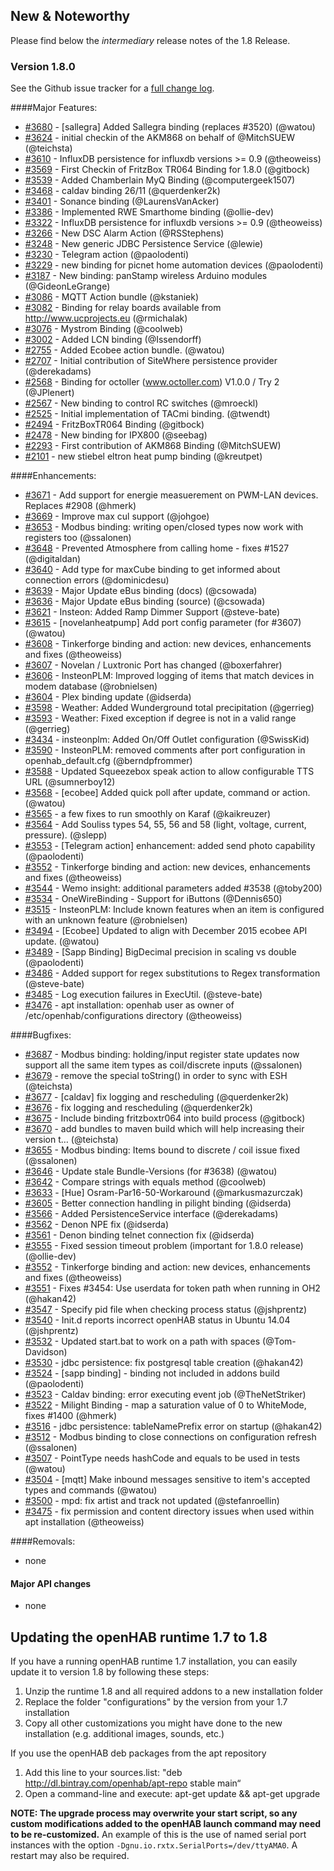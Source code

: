 ## New & Noteworthy

Please find below the _intermediary_ release notes of the 1.8 Release.

### Version 1.8.0

See the Github issue tracker for a [full change log](https://github.com/openhab/openhab/issues?q=milestone%3A1.8.0).

####Major Features:
* [#3680](https://github.com/openhab/openhab/pull/3680) - [sallegra] Added Sallegra binding (replaces #3520) (@watou)
* [#3624](https://github.com/openhab/openhab/pull/3624) - initial checkin of the AKM868 on behalf of @MitchSUEW (@teichsta)
* [#3610](https://github.com/openhab/openhab/pull/3610) - InfluxDB persistence for influxdb versions >= 0.9  (@theoweiss)
* [#3569](https://github.com/openhab/openhab/pull/3569) - First Checkin of FritzBox TR064 Binding for 1.8.0 (@gitbock)
* [#3539](https://github.com/openhab/openhab/pull/3539) - Added Chamberlain MyQ Binding (@computergeek1507)
* [#3468](https://github.com/openhab/openhab/pull/3468) - caldav binding 26/11 (@querdenker2k)
* [#3401](https://github.com/openhab/openhab/pull/3401) - Sonance binding (@LaurensVanAcker)
* [#3386](https://github.com/openhab/openhab/pull/3386) - Implemented RWE Smarthome binding (@ollie-dev)
* [#3322](https://github.com/openhab/openhab/pull/3322) - InfluxDB persistence for influxdb versions >= 0.9 (@theoweiss)
* [#3266](https://github.com/openhab/openhab/pull/3266) - New DSC Alarm Action (@RSStephens)
* [#3248](https://github.com/openhab/openhab/pull/3248) - New generic JDBC Persistence Service (@lewie)
* [#3230](https://github.com/openhab/openhab/pull/3230) - Telegram action (@paolodenti)
* [#3229](https://github.com/openhab/openhab/pull/3229) - new binding for picnet home automation devices (@paolodenti)
* [#3187](https://github.com/openhab/openhab/pull/3187) - New binding: panStamp wireless Arduino modules (@GideonLeGrange)
* [#3086](https://github.com/openhab/openhab/pull/3086) - MQTT Action bundle (@kstaniek)
* [#3082](https://github.com/openhab/openhab/pull/3082) - Binding for relay boards available from http://www.ucprojects.eu (@rmichalak)
* [#3076](https://github.com/openhab/openhab/pull/3076) - Mystrom Binding (@coolweb)
* [#3002](https://github.com/openhab/openhab/pull/3002) - Added LCN binding (@Issendorff)
* [#2755](https://github.com/openhab/openhab/pull/2755) - Added Ecobee action bundle. (@watou)
* [#2707](https://github.com/openhab/openhab/pull/2707) - Initial contribution of SiteWhere persistence provider (@derekadams)
* [#2568](https://github.com/openhab/openhab/pull/2568) - Binding for octoller (www.octoller.com) V1.0.0 / Try 2 (@JPlenert)
* [#2567](https://github.com/openhab/openhab/pull/2567) - New binding to control RC switches (@mroeckl)
* [#2525](https://github.com/openhab/openhab/pull/2525) - Initial implementation of TACmi binding. (@twendt)
* [#2494](https://github.com/openhab/openhab/pull/2494) - FritzBoxTR064 Binding (@gitbock)
* [#2478](https://github.com/openhab/openhab/pull/2478) - New binding for IPX800 (@seebag)
* [#2293](https://github.com/openhab/openhab/pull/2293) - First contribution of AKM868 Binding (@MitchSUEW)
* [#2101](https://github.com/openhab/openhab/pull/2101) - new stiebel eltron heat pump binding (@kreutpet)

####Enhancements:
* [#3671](https://github.com/openhab/openhab/pull/3671) - Add support for energie measuerement on PWM-LAN devices. Replaces #2908 (@hmerk)
* [#3669](https://github.com/openhab/openhab/pull/3669) - Improve max cul support (@johgoe)
* [#3653](https://github.com/openhab/openhab/pull/3653) - Modbus binding: writing open/closed types now work with registers too (@ssalonen)
* [#3648](https://github.com/openhab/openhab/pull/3648) - Prevented Atmosphere from calling home - fixes #1527 (@digitaldan)
* [#3640](https://github.com/openhab/openhab/pull/3640) - Add type for maxCube binding to get informed about connection errors (@dominicdesu)
* [#3639](https://github.com/openhab/openhab/pull/3639) - Major Update eBus binding (docs) (@csowada)
* [#3636](https://github.com/openhab/openhab/pull/3636) - Major Update eBus binding (source) (@csowada)
* [#3621](https://github.com/openhab/openhab/pull/3621) - Insteon: Added Ramp Dimmer Support (@steve-bate)
* [#3615](https://github.com/openhab/openhab/pull/3615) - [novelanheatpump] Add port config parameter (for #3607) (@watou)
* [#3608](https://github.com/openhab/openhab/pull/3608) - Tinkerforge binding and action: new devices, enhancements and fixes (@theoweiss)
* [#3607](https://github.com/openhab/openhab/issues/3607) - Novelan / Luxtronic Port has changed (@boxerfahrer)
* [#3606](https://github.com/openhab/openhab/pull/3606) - InsteonPLM: Improved logging of items that match devices in modem database (@robnielsen)
* [#3604](https://github.com/openhab/openhab/pull/3604) - Plex binding update (@idserda)
* [#3598](https://github.com/openhab/openhab/pull/3598) - Weather: Added Wunderground total precipitation (@gerrieg)
* [#3593](https://github.com/openhab/openhab/pull/3593) - Weather: Fixed exception if degree is not in a valid range (@gerrieg)
* [#3434](https://github.com/openhab/openhab/pull/3434) - insteonplm: Added On/Off Outlet configuration (@SwissKid)
* [#3590](https://github.com/openhab/openhab/pull/3590) - InsteonPLM: removed comments after port configuration in openhab_default.cfg (@berndpfrommer)
* [#3588](https://github.com/openhab/openhab/pull/3588) - Updated Squeezebox speak action to allow configurable TTS URL (@sumnerboy12)
* [#3568](https://github.com/openhab/openhab/pull/3568) - [ecobee] Added quick poll after update, command or action. (@watou)
* [#3565](https://github.com/openhab/openhab/pull/3565) - a few fixes to run smoothly on Karaf (@kaikreuzer)
* [#3564](https://github.com/openhab/openhab/pull/3564) - Add Souliss types 54, 55, 56 and 58 (light, voltage, current, pressure). (@slepp)
* [#3553](https://github.com/openhab/openhab/pull/3553) - [Telegram action] enhancement: added send photo capability (@paolodenti)
* [#3552](https://github.com/openhab/openhab/pull/3552) - Tinkerforge binding and action: new devices, enhancements and fixes (@theoweiss)
* [#3544](https://github.com/openhab/openhab/pull/3544) - Wemo insight: additional parameters added #3538 (@toby200)
* [#3534](https://github.com/openhab/openhab/pull/3534) - OneWireBinding - Support for iButtons (@Dennis650)
* [#3515](https://github.com/openhab/openhab/pull/3515) - InsteonPLM: Include known features when an item is configured with an unknown feature (@robnielsen)
* [#3494](https://github.com/openhab/openhab/pull/3494) - [Ecobee] Updated to align with December 2015 ecobee API update. (@watou)
* [#3489](https://github.com/openhab/openhab/pull/3489) - [Sapp Binding] BigDecimal precision in scaling vs double (@paolodenti)
* [#3486](https://github.com/openhab/openhab/pull/3486) - Added support for regex substitutions to Regex transformation (@steve-bate)
* [#3485](https://github.com/openhab/openhab/pull/3485) - Log execution failures in ExecUtil. (@steve-bate)
* [#3476](https://github.com/openhab/openhab/pull/3476) - apt installation: openhab user as owner of /etc/openhab/configurations directory (@theoweiss)

####Bugfixes:
* [#3687](https://github.com/openhab/openhab/pull/3687) - Modbus binding: holding/input register state updates now support all the same item types as coil/discrete inputs (@ssalonen)
* [#3679](https://github.com/openhab/openhab/pull/3679) - remove the special toString() in order to sync with ESH (@teichsta)
* [#3677](https://github.com/openhab/openhab/pull/3677) - [caldav] fix logging and rescheduling (@querdenker2k)
* [#3676](https://github.com/openhab/openhab/pull/3676) - fix logging and rescheduling (@querdenker2k)
* [#3675](https://github.com/openhab/openhab/pull/3675) - Include binding fritzboxtr064 into build process (@gitbock)
* [#3670](https://github.com/openhab/openhab/pull/3670) - add bundles to maven build which will help increasing their version t… (@teichsta)
* [#3655](https://github.com/openhab/openhab/pull/3655) - Modbus binding: Items bound to discrete / coil issue fixed (@ssalonen)
* [#3646](https://github.com/openhab/openhab/pull/3646) - Update stale Bundle-Versions (for #3638) (@watou)
* [#3642](https://github.com/openhab/openhab/pull/3642) - Compare strings with equals method (@coolweb)
* [#3633](https://github.com/openhab/openhab/pull/3633) - [Hue] Osram-Par16-50-Workaround (@markusmazurczak)
* [#3605](https://github.com/openhab/openhab/pull/3605) - Better connection handling in pilight binding (@idserda)
* [#3566](https://github.com/openhab/openhab/pull/3566) - Added PersistenceService interface (@derekadams)
* [#3562](https://github.com/openhab/openhab/pull/3562) - Denon NPE fix (@idserda)
* [#3561](https://github.com/openhab/openhab/pull/3561) - Denon binding telnet connection fix (@idserda)
* [#3555](https://github.com/openhab/openhab/pull/3555) - Fixed session timeout problem (important for 1.8.0 release) (@ollie-dev)
* [#3552](https://github.com/openhab/openhab/pull/3552) - Tinkerforge binding and action: new devices, enhancements and fixes (@theoweiss)
* [#3551](https://github.com/openhab/openhab/pull/3551) - Fixes #3454: Use userdata for token path when running in OH2 (@hakan42)
* [#3547](https://github.com/openhab/openhab/pull/3547) - Specify pid file when checking process status (@jshprentz)
* [#3540](https://github.com/openhab/openhab/issues/3540) - Init.d reports incorrect openHAB status in Ubuntu 14.04 (@jshprentz)
* [#3532](https://github.com/openhab/openhab/pull/3532) - Updated start.bat to work on a path with spaces (@Tom-Davidson)
* [#3530](https://github.com/openhab/openhab/pull/3530) - jdbc persistence: fix postgresql table creation (@hakan42)
* [#3524](https://github.com/openhab/openhab/pull/3524) - [sapp binding] - binding not included in addons build (@paolodenti)
* [#3523](https://github.com/openhab/openhab/issues/3523) - Caldav binding: error executing event job (@TheNetStriker)
* [#3522](https://github.com/openhab/openhab/pull/3522) - Milight Binding - map a saturation value of 0 to WhiteMode, fixes #1400 (@hmerk)
* [#3516](https://github.com/openhab/openhab/issues/3516) - jdbc persistence: tableNamePrefix error on startup (@hakan42)
* [#3512](https://github.com/openhab/openhab/pull/3512) - Modbus binding to close connections on configuration refresh (@ssalonen)
* [#3507](https://github.com/openhab/openhab/pull/3507) - PointType needs hashCode and equals to be used in tests (@watou)
* [#3504](https://github.com/openhab/openhab/pull/3504) - [mqtt] Make inbound messages sensitive to item's accepted types and commands (@watou)
* [#3500](https://github.com/openhab/openhab/pull/3500) - mpd: fix artist and track not updated (@stefanroellin)
* [#3475](https://github.com/openhab/openhab/pull/3475) - fix permission and content directory issues when used within apt installation (@theoweiss)

####Removals:
* none

#### Major API changes
* none

## Updating the openHAB runtime 1.7 to 1.8

If you have a running openHAB runtime 1.7 installation, you can easily update it to version 1.8 by following these steps:
 1. Unzip the runtime 1.8 and all required addons to a new installation folder
 1. Replace the folder "configurations" by the version from your 1.7 installation
 1. Copy all other customizations you might have done to the new installation (e.g. additional images, sounds, etc.)

If you use the openHAB deb packages from the apt repository
 1. Add this line to your sources.list: "deb http://dl.bintray.com/openhab/apt-repo   stable    main“
 1. Open a command-line  and execute: apt-get update && apt-get upgrade

**NOTE: The upgrade process may overwrite your start script, so any custom modifications added to the openHAB launch command may need to be re-customized.**  An example of this is the use of named serial port instances with the option `-Dgnu.io.rxtx.SerialPorts=/dev/ttyAMA0`.  A restart may also be required.
